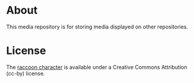 # About
This media repository is for storing media displayed on other repositories.

# License
The [raccoon character](https://null-painter-error.itch.io/cute-raccoon-2d-game-sprite-and-animations) is available under a Creative Commons Attribution (cc-by) license.
